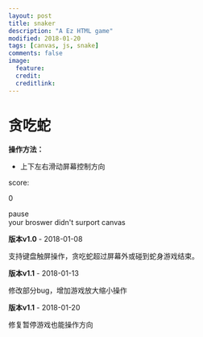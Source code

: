 ```yaml
---
layout: post
title: snaker
description: "A Ez HTML game"
modified: 2018-01-20
tags: [canvas, js, snake]
comments: false
image:
  feature: 
  credit: 
  creditlink: 
---
```



# 贪吃蛇 #

**操作方法：**

 - 上下左右滑动屏幕控制方向

<div class = "main">
	<div class="only">
		<div class = "data">
			<p>score:</p>
			<p id = "scores">0</p>
			<span id = "control" ></span>
		</div>
		<div id="container">
			<div id = "controlText">pause</div>
			<canvas id = "drawenv" style="width:100%;height:100%;">
				your broswer didn't surport canvas
			</canvas>
		</div>
	</div>
</div>
<script src="{{ site.url }}/assets/js/demo/snake.js"></script>


 **版本v1.0**    - 2018-01-08

支持键盘触屏操作，贪吃蛇超过屏幕外或碰到蛇身游戏结束。

 **版本v1.1**    - 2018-01-13

修改部分bug，增加游戏放大缩小操作

 **版本v1.1**    - 2018-01-20

修复暂停游戏也能操作方向